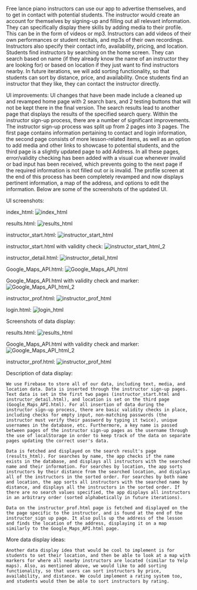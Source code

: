 Free lance piano instructors can use our app to advertise themselves, and to get in contact with potential students. The instructor would create an account for themselves by signing-up and filling out all relevant information. They can specifically display there skills by adding media to their profile. This can be in the form of videos or mp3. Instructors can add videos of their own performances or student recitals, and mp3s of their own recordings. Instructors also specify their contact info, availability, pricing, and location. Students find instructors by searching on the home screen. They can search based on name (if they already know the name of an instructor they are looking for) or based on location if they just want to find instructors nearby. In future iterations, we will add sorting functionality, so that students can sort by distance, price, and availability. Once students find an instructor that they like, they can contact the instructor directly. 

UI improvements:
UI changes that have been made include a cleaned up and revamped home page with 2 search bars, and 2 testing buttons that will not be kept there in the final version. The search results lead to another page that displays the results of the specified search query. Within the instructor sign-up process, there are a number of significant improvements. The instructor sign-up process was split up from 2 pages into 3 pages. The first page contains information pertaining to contact and login information, the second page consists of more lesson-related items, as well as an option to add media and other links to showcase to potential students, and the third page is a slightly updated page to add Address. In all these pages, error/validity checking has been added with a visual cue whenever invalid or bad input has been received, which prevents going to the next page if the required information is not filled out or is invalid. The profile screen at the end of this process has been completely revamped and now displays pertinent information, a map of the address, and options to edit the information. Below are some of the screenshots of the updated UI.

UI screenshots:

index_html:
![index_html](https://raw.githubusercontent.com/nateychau/COGS121/master/milestone%205%20screenshots/Screenshot%20(692).png)

results.html:
![results_html](https://raw.githubusercontent.com/nateychau/COGS121/master/milestone%205%20screenshots/Screenshot%20(681).png)

instructor_start.html:
![instructor_start_html](https://raw.githubusercontent.com/nateychau/COGS121/master/milestone%205%20screenshots/Screenshot%20(684).png)

instructor_start.html with validity check:
![instructor_start_html_2](https://raw.githubusercontent.com/nateychau/COGS121/master/milestone%205%20screenshots/Screenshot%20(685).png)

instructor_detail.html:
![instructor_detail_html](https://raw.githubusercontent.com/nateychau/COGS121/master/milestone%205%20screenshots/Screenshot%20(686).png)

Google_Maps_API.html:
![Google_Maps_API_html](https://raw.githubusercontent.com/nateychau/COGS121/master/milestone%205%20screenshots/Screenshot%20(688).png)

Google_Maps_API.html with validity check and marker:
![Google_Maps_API_html_2](https://raw.githubusercontent.com/nateychau/COGS121/master/milestone%205%20screenshots/Screenshot%20(689).png)

instructor_prof.html:
![instructor_prof_html](https://raw.githubusercontent.com/nateychau/COGS121/master/milestone%205%20screenshots/Screenshot%20(690).png)

login.html:
![login_html](https://raw.githubusercontent.com/nateychau/COGS121/master/milestone%205%20screenshots/Screenshot%20(693).png)


Screenshots of data display:

results.html:
![results_html](https://raw.githubusercontent.com/nateychau/COGS121/master/milestone%205%20screenshots/Screenshot%20(681).png)

Google_Maps_API.html with validity check and marker:
![Google_Maps_API_html_2](https://raw.githubusercontent.com/nateychau/COGS121/master/milestone%205%20screenshots/Screenshot%20(689).png)

instructor_prof.html:
![instructor_prof_html](https://raw.githubusercontent.com/nateychau/COGS121/master/milestone%205%20screenshots/Screenshot%20(690).png)

Description of data display:

    We use Firebase to store all of our data, including text, media, and location data. Data is inserted through the instructor sign-up pages. Text data is set in the first two pages (instructor_start.html and instructor_detail.html), and location is set on the third page (Google_Maps_API.html). For all insertion of data during the instructor sign-up process, there are basic validity checks in place, including checks for empty input, non-matching passwords (the instructor must verify their password by typing it twice), unique usernames in the database, etc. Furthermore, a key name is passed between pages of the instructor sign-up pages as the username through the use of localStorage in order to keep track of the data on separate pages updating the correct user's data.

    Data is fetched and displayed on the search result's page (results_html). For searches by name, the app checks if the name exists in the database, and displays all instructors with the searched name and their information. For searches by location, the app sorts instructors by their distance from the searched location, and displays all of the instructors in the sorted order. For searches by both name and location, the app sorts all instructors with the searched name by distance, and displays all the instructors in the sorted order. If there are no search values specified, the app displays all instructors in an arbitrary order (sorted alphabetically in future iterations). 

    Data on the instructor_prof.html page is fetched and displayed on the the page specific to the instructor, and is found at the end of the instructor_sign up page. It also pulls up the address of the lesson and finds the location of the address, displaying it on a map similarly to the Google_Maps_API.html page.

More data display ideas:

    Another data display idea that would be cool to implement is for students to set their location, and then be able to look at a map with markers for where all nearby instructors are located (similar to Yelp maps). Also, as mentioned above, we would like to add sorting functionality, so that users can sort instructors by price, availability, and distance. We could implement a rating system too, and students would then be able to sort instructors by rating. 